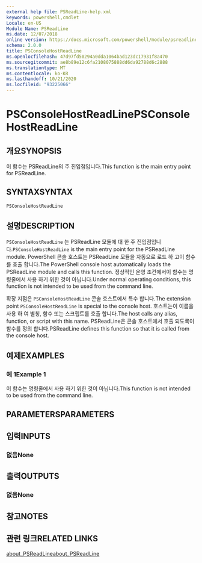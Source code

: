 ```yaml
---
external help file: PSReadLine-help.xml
keywords: powershell,cmdlet
Locale: en-US
Module Name: PSReadLine
ms.date: 12/07/2018
online version: https://docs.microsoft.com/powershell/module/psreadline/psconsolehostreadline?view=powershell-7&WT.mc_id=ps-gethelp
schema: 2.0.0
title: PSConsoleHostReadLine
ms.openlocfilehash: 47d97fd50294a0dda1064bad123dc17931f8a470
ms.sourcegitcommit: ae8b89e12c6fa2108075888dd6da92788d6c2888
ms.translationtype: MT
ms.contentlocale: ko-KR
ms.lasthandoff: 10/21/2020
ms.locfileid: "93225066"
---
```

# <span data-ttu-id="2a1f2-103">PSConsoleHostReadLine</span><span class="sxs-lookup"><span data-stu-id="2a1f2-103">PSConsoleHostReadLine</span></span>

## <span data-ttu-id="2a1f2-104">개요</span><span class="sxs-lookup"><span data-stu-id="2a1f2-104">SYNOPSIS</span></span>
<span data-ttu-id="2a1f2-105">이 함수는 PSReadLine의 주 진입점입니다.</span><span class="sxs-lookup"><span data-stu-id="2a1f2-105">This function is the main entry point for PSReadLine.</span></span>

## <span data-ttu-id="2a1f2-106">SYNTAX</span><span class="sxs-lookup"><span data-stu-id="2a1f2-106">SYNTAX</span></span>

```
PSConsoleHostReadLine
```

## <span data-ttu-id="2a1f2-107">설명</span><span class="sxs-lookup"><span data-stu-id="2a1f2-107">DESCRIPTION</span></span>

<span data-ttu-id="2a1f2-108">`PSConsoleHostReadLine` 는 PSReadLine 모듈에 대 한 주 진입점입니다.</span><span class="sxs-lookup"><span data-stu-id="2a1f2-108">`PSConsoleHostReadLine` is the main entry point for the PSReadLine module.</span></span> <span data-ttu-id="2a1f2-109">PowerShell 콘솔 호스트는 PSReadLine 모듈을 자동으로 로드 하 고이 함수를 호출 합니다.</span><span class="sxs-lookup"><span data-stu-id="2a1f2-109">The PowerShell console host automatically loads the PSReadLine module and calls this function.</span></span> <span data-ttu-id="2a1f2-110">정상적인 운영 조건에서이 함수는 명령줄에서 사용 하기 위한 것이 아닙니다.</span><span class="sxs-lookup"><span data-stu-id="2a1f2-110">Under normal operating conditions, this function is not intended to be used from the command line.</span></span>

<span data-ttu-id="2a1f2-111">확장 지점은 `PSConsoleHostReadLine` 콘솔 호스트에서 특수 합니다.</span><span class="sxs-lookup"><span data-stu-id="2a1f2-111">The extension point `PSConsoleHostReadLine` is special to the console host.</span></span> <span data-ttu-id="2a1f2-112">호스트는이 이름을 사용 하 여 별칭, 함수 또는 스크립트를 호출 합니다.</span><span class="sxs-lookup"><span data-stu-id="2a1f2-112">The host calls any alias, function, or script with this name.</span></span> <span data-ttu-id="2a1f2-113">PSReadLine은 콘솔 호스트에서 호출 되도록이 함수를 정의 합니다.</span><span class="sxs-lookup"><span data-stu-id="2a1f2-113">PSReadLine defines this function so that it is called from the console host.</span></span>

## <span data-ttu-id="2a1f2-114">예제</span><span class="sxs-lookup"><span data-stu-id="2a1f2-114">EXAMPLES</span></span>

### <span data-ttu-id="2a1f2-115">예 1</span><span class="sxs-lookup"><span data-stu-id="2a1f2-115">Example 1</span></span>

<span data-ttu-id="2a1f2-116">이 함수는 명령줄에서 사용 하기 위한 것이 아닙니다.</span><span class="sxs-lookup"><span data-stu-id="2a1f2-116">This function is not intended to be used from the command line.</span></span>

## <span data-ttu-id="2a1f2-117">PARAMETERS</span><span class="sxs-lookup"><span data-stu-id="2a1f2-117">PARAMETERS</span></span>

## <span data-ttu-id="2a1f2-118">입력</span><span class="sxs-lookup"><span data-stu-id="2a1f2-118">INPUTS</span></span>

### <span data-ttu-id="2a1f2-119">없음</span><span class="sxs-lookup"><span data-stu-id="2a1f2-119">None</span></span>

## <span data-ttu-id="2a1f2-120">출력</span><span class="sxs-lookup"><span data-stu-id="2a1f2-120">OUTPUTS</span></span>

### <span data-ttu-id="2a1f2-121">없음</span><span class="sxs-lookup"><span data-stu-id="2a1f2-121">None</span></span>

## <span data-ttu-id="2a1f2-122">참고</span><span class="sxs-lookup"><span data-stu-id="2a1f2-122">NOTES</span></span>

## <span data-ttu-id="2a1f2-123">관련 링크</span><span class="sxs-lookup"><span data-stu-id="2a1f2-123">RELATED LINKS</span></span>

[<span data-ttu-id="2a1f2-124">about_PSReadLine</span><span class="sxs-lookup"><span data-stu-id="2a1f2-124">about_PSReadLine</span></span>](./About/about_PSReadLine.md)

